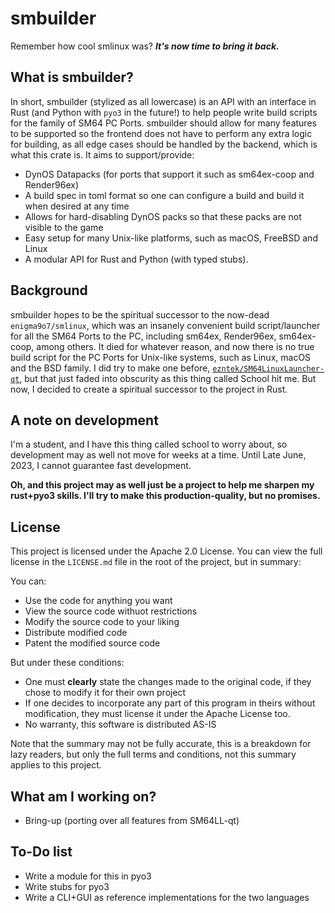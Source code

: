 # smbuilder

Remember how cool smlinux was? ***It's now time to bring it back.***

## What is smbuilder?

In short, smbuilder (stylized as all lowercase) is an API with an interface in Rust (and Python with `pyo3` in the future!) to help people write build scripts for the family of SM64 PC Ports. smbuilder should allow for many features to be supported so the frontend does not have to perform any extra logic for building, as all edge cases should be handled by the backend, which is what this crate is. It aims to support/provide:

* DynOS Datapacks (for ports that support it such as sm64ex-coop and Render96ex)
* A build spec in toml format so one can configure a build and build it when desired at any time
* Allows for hard-disabling DynOS packs so that these packs are not visible to the game
* Easy setup for many Unix-like platforms, such as macOS, FreeBSD and Linux
* A modular API for Rust and Python (with typed stubs).

## Background

smbuilder hopes to be the spiritual successor to the now-dead `enigma9o7/smlinux`, which was an insanely convenient build script/launcher for all the SM64 Ports to the PC, including sm64ex, Render96ex, sm64ex-coop, among others. It died for whatever reason, and now there is no true build script for the PC Ports for Unix-like systems, such as Linux, macOS and the BSD family. I did try to make one before, [`ezntek/SM64LinuxLauncher-qt`](https://github.com/ezntek/SM64LinuxLauncher-qt), but that just faded into obscurity as this thing called School hit me. But now, I decided to create a spiritual successor to the project in Rust.

## A note on development

I'm a student, and I have this thing called school to worry about, so development may as well not move for weeks at a time. Until Late June, 2023, I cannot guarantee fast development.

**Oh, and this project may as well just be a project to help me sharpen my rust+pyo3 skills. I'll try to make this production-quality, but no promises.**

## License

This project is licensed under the Apache 2.0 License. You can view the full license in the `LICENSE.md` file in the root of the project, but in summary:

You can:

 * Use the code for anything you want
 * View the source code withuot restrictions
 * Modify the source code to your liking
 * Distribute modified code
 * Patent the modified source code

But under these conditions:

 * One must **clearly** state the changes made to the original code, if they chose to modify it for their own project
 * If one decides to incorporate any part of this program in theirs without modification, they must license it under the Apache License too.
 * No warranty, this software is distributed AS-IS

Note that the summary may not be fully accurate, this is a breakdown for lazy readers, but only the full terms and conditions, not this summary applies to this project.

## What am I working on?

* Bring-up (porting over all features from SM64LL-qt)

## To-Do list

* Write a module for this in pyo3
* Write stubs for pyo3
* Write a CLI+GUI as reference implementations for the two languages